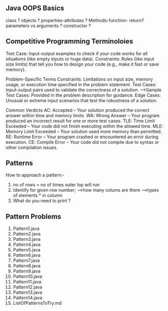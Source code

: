 ## Java OOPS Basics
class ?
objects ?
properties-attributes ?
Methods-function- return?
parameters vs arguments ?
constructor ?

## Competitive Programming Terminoloies
Test Case: Input-output examples to check if your code works for all situations (like empty inputs or huge data).
Constraints: Rules (like input size limits) that tell you how to design your code (e.g., make it fast or save memory).

Problem-Specific Terms
Constraints: Limitations on input size, memory usage, or execution time specified in the problem statement.
Test Cases: Input-output pairs used to validate the correctness of a solution. -->Sample Test Cases: Provided in the problem description for guidance.
Edge Cases: Unusual or extreme input scenarios that test the robustness of a solution.

Common Verdicts
AC: Accepted – Your solution produced the correct answer within time and memory limits.
WA: Wrong Answer – Your program produced an incorrect result for one or more test cases.
TLE: Time Limit Exceeded – Your code did not finish executing within the allowed time.
MLE: Memory Limit Exceeded – Your solution used more memory than permitted.
RE: Runtime Error – Your program crashed or encountered an error during execution.
CE: Compile Error – Your code did not compile due to syntax or other compilation issues.

## Patterns
How to approach a pattern:-
1. no of rows = no of times outer lop will run
2. Identify for given row number;
  -->how many colums are there 
  -->types of elements * in column 
3. What do you need to print ?

## Pattern Problems
1. Pattern1.java
2. Pattern2.java
3. Pattern3.java
4. Pattern4.java
5. Pattern5.java
6. Pattern6.java
7. Pattern7.java
8. Pattern8.java
9. Pattern9.java
10. Pattern10.java
11. Pattern11.java
12. Pattern12.java
13. Pattern13.java
14. Pattern14.java
15. ListOfPatternsToTry.md
